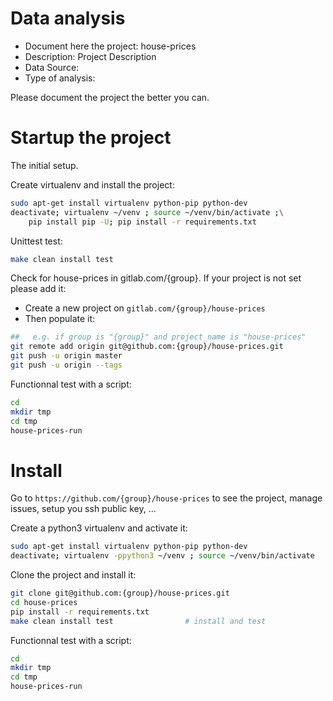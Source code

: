 # Data analysis
- Document here the project: house-prices
- Description: Project Description
- Data Source:
- Type of analysis:

Please document the project the better you can.

# Startup the project

The initial setup.

Create virtualenv and install the project:
```bash
sudo apt-get install virtualenv python-pip python-dev
deactivate; virtualenv ~/venv ; source ~/venv/bin/activate ;\
    pip install pip -U; pip install -r requirements.txt
```

Unittest test:
```bash
make clean install test
```

Check for house-prices in gitlab.com/{group}.
If your project is not set please add it:

- Create a new project on `gitlab.com/{group}/house-prices`
- Then populate it:

```bash
##   e.g. if group is "{group}" and project_name is "house-prices"
git remote add origin git@github.com:{group}/house-prices.git
git push -u origin master
git push -u origin --tags
```

Functionnal test with a script:

```bash
cd
mkdir tmp
cd tmp
house-prices-run
```

# Install

Go to `https://github.com/{group}/house-prices` to see the project, manage issues,
setup you ssh public key, ...

Create a python3 virtualenv and activate it:

```bash
sudo apt-get install virtualenv python-pip python-dev
deactivate; virtualenv -ppython3 ~/venv ; source ~/venv/bin/activate
```

Clone the project and install it:

```bash
git clone git@github.com:{group}/house-prices.git
cd house-prices
pip install -r requirements.txt
make clean install test                # install and test
```
Functionnal test with a script:

```bash
cd
mkdir tmp
cd tmp
house-prices-run
```
